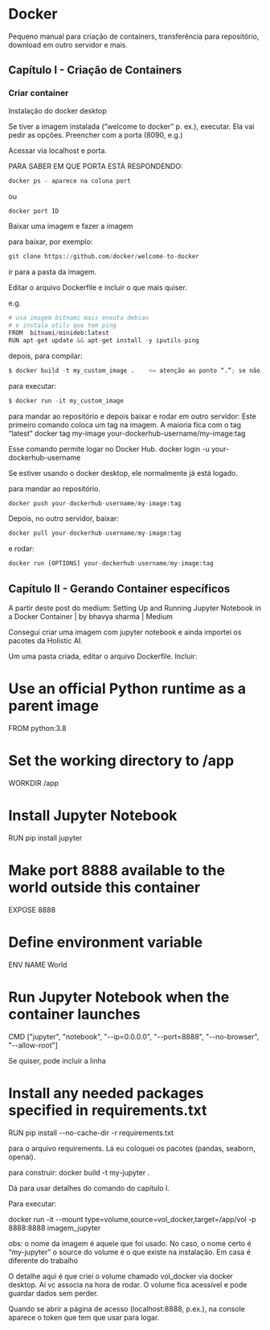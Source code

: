 # Docker
Pequeno manual para criação de containers, transferência para repositório, download em outro servidor e mais.

## Capítulo I - Criação de Containers


### Criar container


Instalação do docker desktop

Se tiver a imagem instalada (“welcome to docker” p. ex.), executar. Ela vai pedir as opções. Preencher com a porta (8090, e.g.)

Acessar via localhost e porta.

PARA SABER EM QUE PORTA ESTÁ RESPONDENDO:
```python 
docker ps - aparece na coluna port
```
ou
```python 
docker port ID
``` 

Baixar uma imagem e fazer a imagem

para baixar, por exemplo:

``` python
git clone https://github.com/docker/welcome-to-docker
```

ir para a pasta da imagem.

Editar o arquivo Dockerfile e incluir o que mais quiser.

e.g.

``` python
# usa imagem bitnami mais enxuta debian
# e instala utils que tem ping
FROM  bitnami/minideb:latest
RUN apt-get update && apt-get install -y iputils-ping
```

depois, para compilar:
``` python
$ docker build -t my_custom_image .    <= atenção ao ponto “.”; se não, não compila
```
para executar:
``` python
$ docker run -it my_custom_image
```
para mandar ao repositório e depois baixar e rodar em outro servidor:
Este primeiro comando coloca um tag na imagem. A maioria fica com o tag “latest”
docker tag my-image your-dockerhub-username/my-image:tag

Esse comando permite logar no Docker Hub.
docker login -u your-dockerhub-username

Se estiver usando o docker desktop, ele normalmente já está logado.

para mandar ao repositório.
```python 
docker push your-dockerhub-username/my-image:tag
``` 
Depois, no outro servidor, baixar:
```python 
docker pull your-dockerhub-username/my-image:tag
``` 
e rodar:
```python 
docker run [OPTIONS] your-dockerhub-username/my-image:tag
``` 



## Capítulo II - Gerando Container específicos


A partir deste post do medium: Setting Up and Running Jupyter Notebook in a Docker Container | by bhavya sharma | Medium

Consegui criar uma imagem com jupyter notebook e ainda importei os pacotes da Holistic AI.

Um uma pasta criada, editar o arquivo Dockerfile. Incluir:

# Use an official Python runtime as a parent image
FROM python:3.8

# Set the working directory to /app
WORKDIR /app

# Install Jupyter Notebook
RUN pip install jupyter

# Make port 8888 available to the world outside this container
EXPOSE 8888

# Define environment variable
ENV NAME World

# Run Jupyter Notebook when the container launches
CMD ["jupyter", "notebook", "--ip=0.0.0.0", "--port=8888", "--no-browser", "--allow-root"]


Se quiser, pode incluir a linha 

# Install any needed packages specified in requirements.txt
RUN pip install --no-cache-dir -r requirements.txt

para o arquivo requirements. Lá eu coloquei os pacotes (pandas, seaborn, openai).

para construir:
docker build -t my-jupyter .

Dá para usar detalhes do comando do capítulo I.


Para executar:

docker run -it --mount type=volume,source=vol_docker,target=/app/vol -p 8888:8888 imagem_jupyter

obs:
o nome da imagem é aquele que foi usado. No caso, o nome certo é “my-jupyter”
o source do volume é o que existe na instalação. Em casa é diferente do trabalho


O detalhe aqui é que criei o volume chamado vol_docker via docker desktop. Aí vc associa na hora de rodar. O volume fica acessível e pode guardar dados sem perder.

Quando se abrir a página de acesso (localhost:8888, p.ex.), na console aparece o token que tem que usar para logar.
